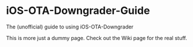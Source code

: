 # iOS-OTA-Downgrader-Guide
The (unofficial) guide to using iOS-OTA-Downgrader

This is more just a dummy page. Check out the Wiki page for the real stuff.

